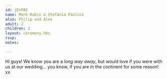 ```yaml
---
id: jEtPAS
name: Mark Rubin & Stefania Paolini
also: Philip and Alex
adult: 2
children: 2
layout: ceremony.hbs
rsvp:
notes:

---
```


Hi guys! We know you are a _long way away_, but would love if you were with us at our wedding... you know, if you are in the continent for some reason! xx

